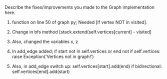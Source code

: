 Describe the fixes/improvements you made to the Graph implementation here.

1) function on line 50 of graph py; Needed [if vertex NOT in visited].

2) Change in bfs method [stack.extend(self.vertices[current] - visited]

3) Also, changed the variables x, z  

4) In add_edge added;
if start not in self.vertices or end not if
    self.vertices:
        raise Exception('Vertices not in graph!')

5) Also, in add_edge switch up:
self.vertices[start].add(end)
    if bidirectional:
        self.vertices[end].add(start)          

